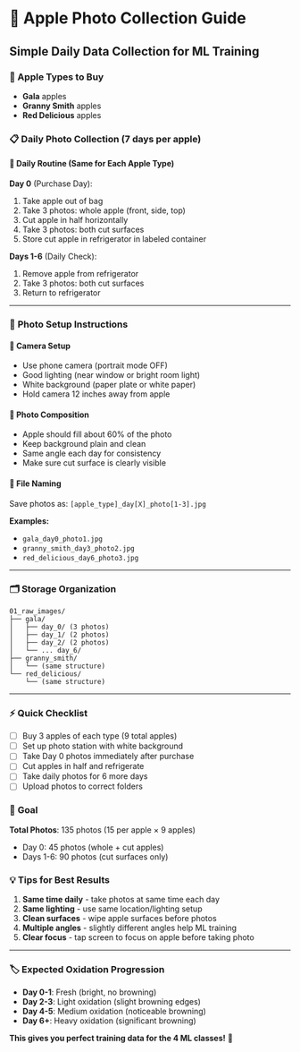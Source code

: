 # 📸 Apple Photo Collection Guide
## Simple Daily Data Collection for ML Training

### 🍎 Apple Types to Buy
- **Gala** apples
- **Granny Smith** apples  
- **Red Delicious** apples

### 📋 Daily Photo Collection (7 days per apple)

#### 🔄 **Daily Routine (Same for Each Apple Type)**

**Day 0** (Purchase Day):
1. Take apple out of bag
2. Take 3 photos: whole apple (front, side, top)
3. Cut apple in half horizontally
4. Take 3 photos: both cut surfaces
5. Store cut apple in refrigerator in labeled container

**Days 1-6** (Daily Check):
1. Remove apple from refrigerator
2. Take 3 photos: both cut surfaces
3. Return to refrigerator

---

### 📸 **Photo Setup Instructions**

#### 🎯 **Camera Setup**
- Use phone camera (portrait mode OFF)
- Good lighting (near window or bright room light)
- White background (paper plate or white paper)
- Hold camera 12 inches away from apple

#### 📏 **Photo Composition**
- Apple should fill about 60% of the photo
- Keep background plain and clean
- Same angle each day for consistency
- Make sure cut surface is clearly visible

#### 📁 **File Naming**
Save photos as: `[apple_type]_day[X]_photo[1-3].jpg`

**Examples:**
- `gala_day0_photo1.jpg`
- `granny_smith_day3_photo2.jpg`
- `red_delicious_day6_photo3.jpg`

---

### 🗂️ **Storage Organization**
```
01_raw_images/
├── gala/
│   ├── day_0/ (3 photos)
│   ├── day_1/ (2 photos)
│   ├── day_2/ (2 photos)
│   └── ... day_6/
├── granny_smith/
│   └── (same structure)
└── red_delicious/
    └── (same structure)
```

---

### ⚡ **Quick Checklist**
- [ ] Buy 3 apples of each type (9 total apples)
- [ ] Set up photo station with white background
- [ ] Take Day 0 photos immediately after purchase
- [ ] Cut apples in half and refrigerate
- [ ] Take daily photos for 6 more days
- [ ] Upload photos to correct folders

### 🎯 **Goal**
**Total Photos**: 135 photos (15 per apple × 9 apples)
- Day 0: 45 photos (whole + cut apples)
- Days 1-6: 90 photos (cut surfaces only)

### 💡 **Tips for Best Results**
1. **Same time daily** - take photos at same time each day
2. **Same lighting** - use same location/lighting setup
3. **Clean surfaces** - wipe apple surfaces before photos
4. **Multiple angles** - slightly different angles help ML training
5. **Clear focus** - tap screen to focus on apple before taking photo

---

### 🏷️ **Expected Oxidation Progression**
- **Day 0-1**: Fresh (bright, no browning)
- **Day 2-3**: Light oxidation (slight browning edges)
- **Day 4-5**: Medium oxidation (noticeable browning)
- **Day 6+**: Heavy oxidation (significant browning)

**This gives you perfect training data for the 4 ML classes!** 🎯